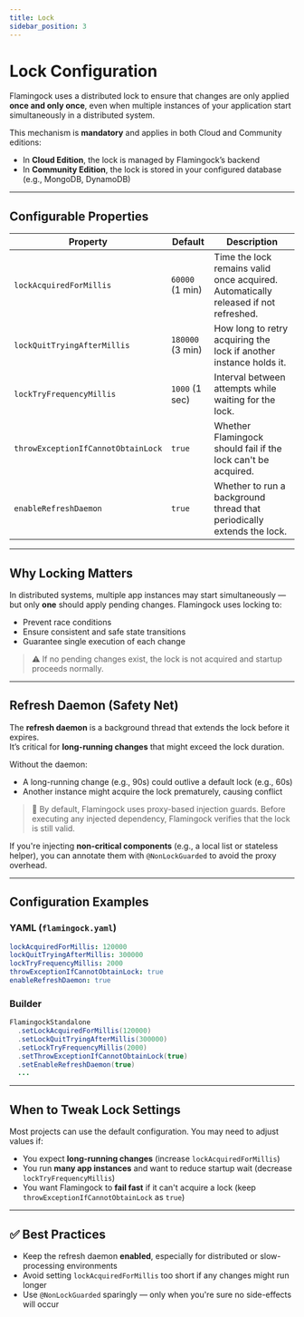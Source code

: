 ```yaml
---
title: Lock
sidebar_position: 3
---
```


# Lock Configuration

Flamingock uses a distributed lock to ensure that changes are only applied **once and only once**, even when multiple instances of your application start simultaneously in a distributed system.

This mechanism is **mandatory** and applies in both Cloud and Community editions:

- In **Cloud Edition**, the lock is managed by Flamingock’s backend
- In **Community Edition**, the lock is stored in your configured database (e.g., MongoDB, DynamoDB)

---

## Configurable Properties

| Property                             | Default        | Description                                                                 |
|--------------------------------------|----------------|-----------------------------------------------------------------------------|
| `lockAcquiredForMillis`              | `60000` (1 min)| Time the lock remains valid once acquired. Automatically released if not refreshed. |
| `lockQuitTryingAfterMillis`          | `180000` (3 min)| How long to retry acquiring the lock if another instance holds it.         |
| `lockTryFrequencyMillis`             | `1000` (1 sec) | Interval between attempts while waiting for the lock.                      |
| `throwExceptionIfCannotObtainLock`   | `true`         | Whether Flamingock should fail if the lock can't be acquired.              |
| `enableRefreshDaemon`                | `true`         | Whether to run a background thread that periodically extends the lock.     |

---

## Why Locking Matters

In distributed systems, multiple app instances may start simultaneously — but only **one** should apply pending changes. Flamingock uses locking to:

- Prevent race conditions
- Ensure consistent and safe state transitions
- Guarantee single execution of each change

> :warning: ️If no pending changes exist, the lock is not acquired and startup proceeds normally.

---

## Refresh Daemon (Safety Net)

The **refresh daemon** is a background thread that extends the lock before it expires.  
It’s critical for **long-running changes** that might exceed the lock duration.

Without the daemon:

- A long-running change (e.g., 90s) could outlive a default lock (e.g., 60s)
- Another instance might acquire the lock prematurely, causing conflict

> :pushpin: By default, Flamingock uses proxy-based injection guards. Before executing any injected dependency, Flamingock verifies that the lock is still valid.

If you're injecting **non-critical components** (e.g., a local list or stateless helper), you can annotate them with `@NonLockGuarded` to avoid the proxy overhead.

---

## Configuration Examples

### YAML (`flamingock.yaml`)
```yaml
lockAcquiredForMillis: 120000
lockQuitTryingAfterMillis: 300000
lockTryFrequencyMillis: 2000
throwExceptionIfCannotObtainLock: true
enableRefreshDaemon: true
```

### Builder
```java
FlamingockStandalone
  .setLockAcquiredForMillis(120000)
  .setLockQuitTryingAfterMillis(300000)
  .setLockTryFrequencyMillis(2000)
  .setThrowExceptionIfCannotObtainLock(true)
  .setEnableRefreshDaemon(true)
  ...
```

---

## When to Tweak Lock Settings

Most projects can use the default configuration. You may need to adjust values if:

- You expect **long-running changes** (increase `lockAcquiredForMillis`)
- You run **many app instances** and want to reduce startup wait (decrease `lockTryFrequencyMillis`)
- You want Flamingock to **fail fast** if it can't acquire a lock (keep `throwExceptionIfCannotObtainLock` as `true`)

---

## ✅ Best Practices

- Keep the refresh daemon **enabled**, especially for distributed or slow-processing environments
- Avoid setting `lockAcquiredForMillis` too short if any changes might run longer
- Use `@NonLockGuarded` sparingly — only when you're sure no side-effects will occur

[//]: # (TODO: Add "🛠 Troubleshooting" section)
